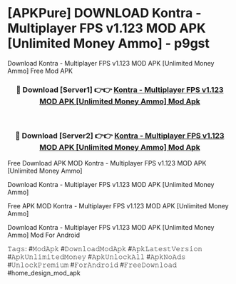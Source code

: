 # [APKPure] DOWNLOAD Kontra - Multiplayer FPS v1.123 MOD APK [Unlimited Money Ammo] - p9gst
Download Kontra - Multiplayer FPS v1.123 MOD APK [Unlimited Money Ammo] Free Mod APK

<div align="center">
<h3>🔴 Download [Server1] 👉👉 <a href="https://apk-comot.site?title=Kontra_-_Multiplayer_FPS_v1.123_MOD_APK_[Unlimited_Money_Ammo]">Kontra - Multiplayer FPS v1.123 MOD APK [Unlimited Money Ammo] Mod Apk</a></h3><br>

<h3>🔴 Download [Server2] 👉👉 <a href="https://apk-comot.site?title=Kontra_-_Multiplayer_FPS_v1.123_MOD_APK_[Unlimited_Money_Ammo]">Kontra - Multiplayer FPS v1.123 MOD APK [Unlimited Money Ammo] Mod Apk</a></h3>
</div>


Free Download APK MOD Kontra - Multiplayer FPS v1.123 MOD APK [Unlimited Money Ammo]

Download Kontra - Multiplayer FPS v1.123 MOD APK [Unlimited Money Ammo] 

Free APK MOD Kontra - Multiplayer FPS v1.123 MOD APK [Unlimited Money Ammo] 

Download Kontra - Multiplayer FPS v1.123 MOD APK [Unlimited Money Ammo] Mod For Android

𝚃𝚊𝚐𝚜: #𝙼𝚘𝚍𝙰𝚙𝚔 #𝙳𝚘𝚠𝚗𝚕𝚘𝚊𝚍𝙼𝚘𝚍𝙰𝚙𝚔 #𝙰𝚙𝚔𝙻𝚊𝚝𝚎𝚜𝚝𝚅𝚎𝚛𝚜𝚒𝚘𝚗 #𝙰𝚙𝚔𝚄𝚗𝚕𝚒𝚖𝚒𝚝𝚎𝚍𝙼𝚘𝚗𝚎𝚢 #𝙰𝚙𝚔𝚄𝚗𝚕𝚘𝚌𝚔𝙰𝚕𝚕 #𝙰𝚙𝚔𝙽𝚘𝙰𝚍𝚜 #𝚄𝚗𝚕𝚘𝚌𝚔𝙿𝚛𝚎𝚖𝚒𝚞𝚖 #𝙵𝚘𝚛𝙰𝚗𝚍𝚛𝚘𝚒𝚍 #𝙵𝚛𝚎𝚎𝙳𝚘𝚠𝚗𝚕𝚘𝚊𝚍 #home_design_mod_apk